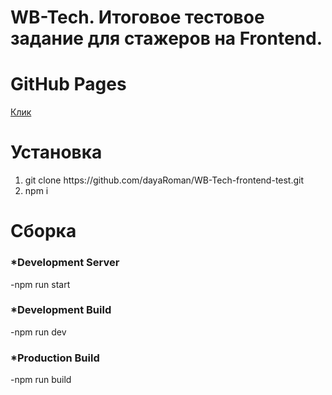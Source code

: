 # WB-Tech. Итоговое тестовое задание для стажеров на Frontend.

# GitHub Pages

<a href="https://dayaroman.github.io/WB-Tech-frontend-test/">Клик</a>

# Установка

<ol>
    <li>git clone https://github.com/dayaRoman/WB-Tech-frontend-test.git</li>
    <li>npm i</li>
</ol>

# Сборка

<h3>*Development Server</h3>

-npm run start

<h3>*Development Build</h3>

-npm run dev

<h3>*Production Build</h3>

-npm run build
